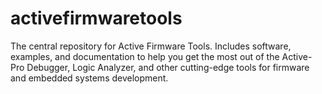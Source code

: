 # activefirmwaretools
The central repository for Active Firmware Tools. Includes software, examples, and documentation to help you get the most out of the Active-Pro Debugger, Logic Analyzer, and other cutting-edge tools for firmware and embedded systems development.
